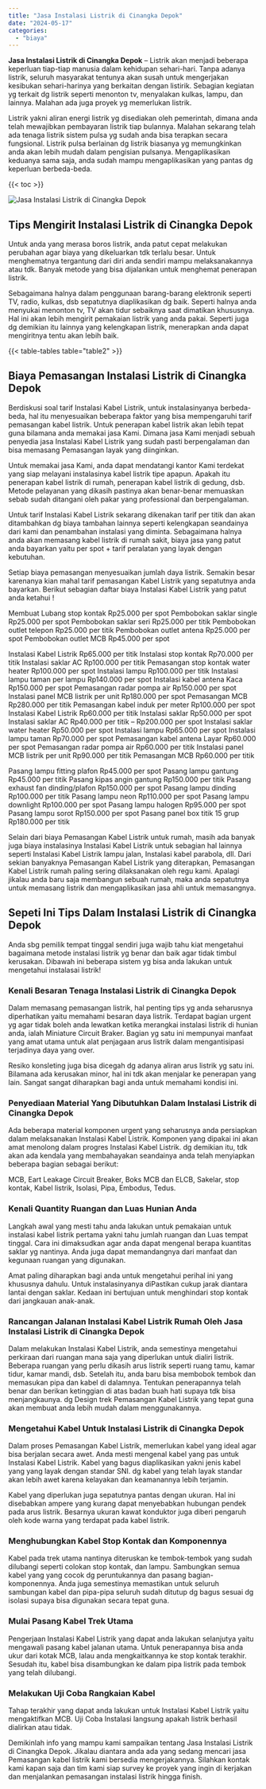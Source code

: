 ```yaml
---
title: "Jasa Instalasi Listrik di Cinangka Depok"
date: "2024-05-17"
categories: 
  - "biaya"
---
```


**Jasa Instalasi Listrik di Cinangka Depok** – Listrik akan menjadi beberapa keperluan tiap-tiap manusia dalam kehidupan sehari-hari. Tanpa adanya listrik, seluruh masyarakat tentunya akan susah untuk mengerjakan kesibukan sehari-harinya yang berkaitan dengan listirik. Sebagian kegiatan yg terkait dg listrik seperti menonton tv, menyalakan kulkas, lampu, dan lainnya. Malahan ada juga proyek yg memerlukan listrik.

Listrik yakni aliran energi listrik yg disediakan oleh pemerintah, dimana anda telah mewajibkan pembayaran listrik tiap bulannya. Malahan sekarang telah ada tenaga listrik sistem pulsa yg sudah anda bisa terapkan secara fungsional. Listrik pulsa berlainan dg listrik biasanya yg memungkinkan anda akan lebih mudah dalam pengisian pulsanya. Mengaplikasikan keduanya sama saja, anda sudah mampu mengaplikasikan yang pantas dg keperluan berbeda-beda.

{{< toc >}}

![Jasa Instalasi Listrik di Cinangka Depok](/images/instalasi-listrik-murah03.png)

## Tips Mengirit Instalasi Listrik di Cinangka Depok

Untuk anda yang merasa boros listrik, anda patut cepat melakukan perubahan agar biaya yang dikeluarkan tdk terlalu besar. Untuk menghematnya tergantung dari diri anda sendiri mampu melaksanakannya atau tdk. Banyak metode yang bisa dijalankan untuk menghemat penerapan listrik.

Sebagaimana halnya dalam penggunaan barang-barang elektronik seperti TV, radio, kulkas, dsb sepatutnya diaplikasikan dg baik. Seperti halnya anda menyukai menonton tv, TV akan tidur sebaiknya saat dimatikan khususnya. Hal ini akan lebih mengirit pemakaian listrik yang anda pakai. Seperti juga dg demikian itu lainnya yang kelengkapan listrik, menerapkan anda dapat mengiritnya tentu akan lebih baik.

{{< table-tables table="table2" >}}

## Biaya Pemasangan Instalasi Listrik di Cinangka Depok

Berdiskusi soal tarif Instalasi Kabel Listrik, untuk instalasinyanya berbeda-beda, hal itu menyesuaikan beberapa faktor yang bisa mempengaruhi tarif pemasangan kabel listrik. Untuk penerapan kabel listrik akan lebih tepat guna bilamana anda memakai jasa Kami. Dimana jasa Kami menjadi sebuah penyedia jasa Instalasi Kabel Listrik yang sudah pasti berpengalaman dan bisa memasang Pemasangan layak yang diinginkan.

Untuk memakai jasa Kami, anda dapat mendatangi kantor Kami terdekat yang siap melayani instalasinya kabel listrik tipe apapun. Apakah itu penerapan kabel listrik di rumah, penerapan kabel listrik di gedung, dsb. Metode pelayanan yang dikasih pastinya akan benar-benar memuaskan sebab sudah ditangani oleh pakar yang professional dan berpengalaman.

Untuk tarif Instalasi Kabel Listrik sekarang dikenakan tarif per titik dan akan ditambahkan dg biaya tambahan lainnya seperti kelengkapan seandainya dari kami dan penambahan instalasi yang diminta. Sebagaimana halnya anda akan memasang kabel listrik di rumah sakit, biaya jasa yang patut anda bayarkan yaitu per spot + tarif peralatan yang layak dengan kebutuhan.

Setiap biaya pemasangan menyesuaikan jumlah daya listrik. Semakin besar karenanya kian mahal tarif pemasangan Kabel Listrik yang sepatutnya anda bayarkan. Berikut sebagian daftar biaya Instalasi Kabel Listrik yang patut anda ketahui !

Membuat Lubang stop kontak Rp25.000 per spot Pembobokan saklar single Rp25.000 per spot Pembobokan saklar seri Rp25.000 per titik Pembobokan outlet telepon Rp25.000 per titik Pembobokan outlet antena Rp25.000 per spot Pembobokan outlet MCB Rp45.000 per spot

Instalasi Kabel Listrik Rp65.000 per titik Instalasi stop kontak Rp70.000 per titik Instalasi saklar AC Rp100.000 per titik Pemasangan stop kontak water heater Rp100.000 per spot Instalasi lampu Rp100.000 per titik Instalasi lampu taman per lampu Rp140.000 per spot Instalasi kabel antena Kaca Rp150.000 per spot Pemasangan radar pompa air Rp150.000 per spot Instalasi panel MCB listrik per unit Rp180.000 per spot Pemasangan MCB Rp280.000 per titik Pemasangan kabel induk per meter Rp100.000 per spot Instalasi Kabel Listrik Rp60.000 per titik Instalasi saklar Rp50.000 per spot Instalasi saklar AC Rp40.000 per titik – Rp200.000 per spot Instalasi saklar water heater Rp50.000 per spot Instalasi lampu Rp65.000 per spot Instalasi lampu taman Rp70.000 per spot Pemasangan kabel antena Layar Rp60.000 per spot Pemasangan radar pompa air Rp60.000 per titik Instalasi panel MCB listrik per unit Rp90.000 per titik Pemasangan MCB Rp60.000 per titik

Pasang lampu fitting plafon Rp45.000 per spot Pasang lampu gantung Rp45.000 per titik Pasang kipas angin gantung Rp150.000 per titik Pasang exhaust fan dinding/plafon Rp150.000 per spot Pasang lampu dinding Rp100.000 per titik Pasang lampu neon Rp110.000 per spot Pasang lampu downlight Rp100.000 per spot Pasang lampu halogen Rp95.000 per spot Pasang lampu sorot Rp150.000 per spot Pasang panel box titik 15 grup Rp180.000 per titik

Selain dari biaya Pemasangan Kabel Listrik untuk rumah, masih ada banyak juga biaya instalasinya Instalasi Kabel Listrik untuk sebagian hal lainnya seperti Instalasi Kabel Listrik lampu jalan, Instalasi kabel parabola, dll. Dari sekian banyaknya Pemasangan Kabel Listrik yang diterapkan, Pemasangan Kabel Listrik rumah paling sering dilaksanakan oleh regu kami. Apalagi jikalau anda baru saja membangun sebuah rumah, maka anda sepatutnya untuk memasang listrik dan mengaplikasikan jasa ahli untuk memasangnya.

## Sepeti Ini Tips Dalam Instalasi Listrik di Cinangka Depok


Anda sbg pemilik tempat tinggal sendiri juga wajib tahu kiat mengetahui bagaimana metode instalasi listrik yg benar dan baik agar tidak timbul kerusakan. Dibawah ini beberapa sistem yg bisa anda lakukan untuk mengetahui instalasai listrik!

### Kenali Besaran Tenaga Instalasi Listrik di Cinangka Depok

Dalam memasang pemasangan listrik, hal penting tips yg anda seharusnya diperhatikan yaitu memahami besaran daya listrik. Terdapat bagian urgent yg agar tidak boleh anda lewatkan ketika merangkai instalasi listrik di hunian anda, ialah Miniature Circuit Braker. Bagian yg satu ini mempunyai manfaat yang amat utama untuk alat penjagaan arus listrik dalam mengantisipasi terjadinya daya yang over.

Resiko konsleting juga bisa dicegah dg adanya aliran arus listrik yg satu ini. Bilamana ada kerusakan minor, hal ini tdk akan menjalar ke penerapan yang lain. Sangat sangat diharapkan bagi anda untuk memahami kondisi ini.

### Penyediaan Material Yang Dibutuhkan Dalam Instalasi Listrik di Cinangka Depok

Ada beberapa material komponen urgent yang seharusnya anda persiapkan dalam melaksanakan Instalasi Kabel Listrik. Komponen yang dipakai ini akan amat menolong dalam progres Instalasi Kabel Listrik. dg demikian itu, tdk akan ada kendala yang membahayakan seandainya anda telah menyiapkan beberapa bagian sebagai berikut:

MCB, Eart Leakage Circuit Breaker, Boks MCB dan ELCB, Sakelar, stop kontak, Kabel listrik, Isolasi, Pipa, Embodus, Tedus.

### Kenali Quantity Ruangan dan Luas Hunian Anda

Langkah awal yang mesti tahu anda lakukan untuk pemakaian untuk instalasi kabel listrik pertama yakni tahu jumlah ruangan dan Luas tempat tinggal. Cara ini dimaksudkan agar anda dapat mengenal berapa kuantitas saklar yg nantinya. Anda juga dapat memandangnya dari manfaat dan kegunaan ruangan yang digunakan.

Amat paling diharapkan bagi anda untuk mengetahui perihal ini yang khususnya dahulu. Untuk instalasinyanya diPastikan cukup jarak diantara lantai dengan saklar. Kedaan ini bertujuan untuk menghindari stop kontak dari jangkauan anak-anak.

### Rancangan Jalanan Instalasi Kabel Listrik Rumah Oleh Jasa Instalasi Listrik di Cinangka Depok

Dalam melakukan Instalasi Kabel Listrik, anda semestinya mengetahui perkiraan dari ruangan mana saja yang diperlukan untuk dialiri listrik. Beberapa ruangan yang perlu dikasih arus listrik seperti ruang tamu, kamar tidur, kamar mandi, dsb. Setelah itu, anda baru bisa membobok tembok dan memasukan pipa dan kabel di dalamnya. Tentukan penerapannya telah benar dan berikan ketinggian di atas badan buah hati supaya tdk bisa menjangkaunya. dg Design trek Pemasangan Kabel Listrik yang tepat guna akan membuat anda lebih mudah dalam menggunakannya.

### Mengetahui Kabel Untuk Instalasi Listrik di Cinangka Depok

Dalam proses Pemasangan Kabel Listrik, memerlukan kabel yang ideal agar bisa berjalan secara awet. Anda mesti mengenal kabel yang pas untuk Instalasi Kabel Listrik. Kabel yang bagus diaplikasikan yakni jenis kabel yang yang layak dengan standar SNI. dg kabel yang telah layak standar akan lebih awet karena kelayakan dan keamanannya lebih terjamin.

Kabel yang diperlukan juga sepatutnya pantas dengan ukuran. Hal ini disebabkan ampere yang kurang dapat menyebabkan hubungan pendek pada arus listrik. Besarnya ukuran kawat konduktor juga diberi pengaruh oleh kode warna yang terdapat pada kabel listrik.

### Menghubungkan Kabel Stop Kontak dan Komponennya

Kabel pada trek utama nantinya diteruskan ke tembok-tembok yang sudah dilubangi seperti colokan stop kontak, dan lampu. Sambungkan semua kabel yang yang cocok dg peruntukannya dan pasang bagian-komponennya. Anda juga semestinya memastikan untuk seluruh sambungan kabel dan pipa-pipa seluruh sudah ditutup dg bagus sesuai dg isolasi supaya bisa digunakan secara tepat guna.

### Mulai Pasang Kabel Trek Utama

Pengerjaan Instalasi Kabel Listrik yang dapat anda lakukan selanjutya yaitu mengawali pasang kabel jalanan utama. Untuk penerapannya bisa anda ukur dari kotak MCB, lalau anda mengkaitkannya ke stop kontak terakhir. Sesudah itu, kabel bisa disambungkan ke dalam pipa listrik pada tembok yang telah dilubangi.

### Melakukan Uji Coba Rangkaian Kabel

Tahap terakhir yang dapat anda lakukan untuk Instalasi Kabel Listrik yaitu mengaktifkan MCB. Uji Coba Instalasi langsung apakah listrik berhasil dialirkan atau tidak.

Demikinlah info yang mampu kami sampaikan tentang Jasa Instalasi Listrik di Cinangka Depok. Jikalau diantara anda ada yang sedang mencari jasa Pemasangan kabel listrik kami bersedia mengerjakannya. Silahkan kontak kami kapan saja dan tim kami siap survey ke proyek yang ingin di kerjakan dan menjalankan pemasangan instalasi listrik hingga finish.
